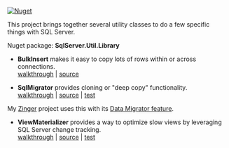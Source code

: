 [![Nuget](https://img.shields.io/nuget/v/SqlServer.Util.Library)](https://www.nuget.org/packages/SqlServer.Util.Library/)

This project brings together several utility classes to do a few specific things with SQL Server.

Nuget package: **SqlServer.Util.Library**

- **BulkInsert** makes it easy to copy lots of rows within or across connections.\
[walkthrough](https://github.com/adamosoftware/SqlIntegration/wiki/Using-BulkInsert) | [source](https://github.com/adamosoftware/SqlIntegration/blob/master/SqlIntegration.Library/BulkInsert.cs)

- **SqlMigrator** provides cloning or "deep copy" functionality.\
[walkthrough](https://github.com/adamosoftware/SqlIntegration/wiki/Using-SqlMigrator) | [source](https://github.com/adamosoftware/SqlIntegration/blob/master/SqlIntegration.Library/SqlMigrator.cs) | [test](https://github.com/adamosoftware/SqlServerUtil/blob/master/Testing/SqlMigratorTest.cs#L42)

My [Zinger](https://github.com/adamfoneil/Postulate.Zinger) project uses this with its [Data Migrator feature](https://github.com/adamfoneil/Postulate.Zinger/wiki/Data-Migrator).

- **ViewMaterializer** provides a way to optimize slow views by leveraging SQL Server change tracking.\
[walkthrough](https://github.com/adamosoftware/SqlIntegration/wiki/Using-ViewMaterializer) | [source](https://github.com/adamosoftware/SqlIntegration/blob/master/SqlIntegration.Library/ViewMaterializer.cs) | [test](https://github.com/adamosoftware/SqlServerUtil/blob/master/Testing/ViewMaterializerTests.cs#L21)
